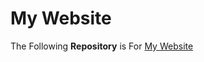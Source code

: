 # My Website
The Following <b>Repository</b> is For <a href="https//redgreen64.github.io">My Website</a>
